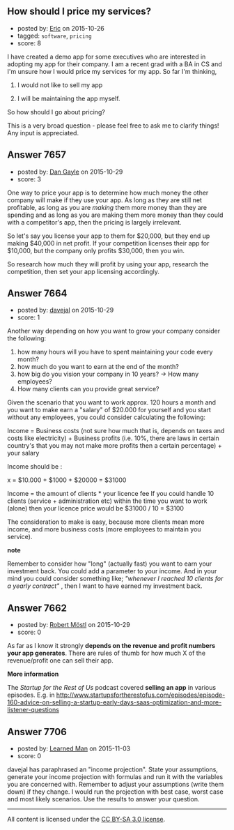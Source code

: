 ## How should I price my services?

- posted by: [Eric](https://stackexchange.com/users/5143009/eric) on 2015-10-26
- tagged: `software`, `pricing`
- score: 8

I have created a demo app for some executives who are interested in adopting my app for their company. I am a recent grad with a BA in CS and I'm unsure how I would price my services for my app. So far I'm thinking, 

1. I would not like to sell my app

2. I will be maintaining the app myself. 

So how should I go about pricing? 

This is a very broad question - please feel free to ask me to clarify things! Any input is appreciated. 


## Answer 7657

- posted by: [Dan Gayle](https://stackexchange.com/users/91044/dan-gayle) on 2015-10-29
- score: 3

One way to price your app is to determine how much money the other company will make if they use your app. As long as they are still net profitable, as long as you are *making* them more money than they are spending and as long as you are making them more money than they could with a competitor's app, then the pricing is largely irrelevant.

So let's say you license your app to them for $20,000, but they end up making  $40,000 in net profit. If your competition licenses their app for $10,000, but the company only profits $30,000, then you win.

So research how much they will profit by using your app, research the competition, then set your app licensing accordingly.


## Answer 7664

- posted by: [davejal](https://stackexchange.com/users/4508077/davejal) on 2015-10-29
- score: 1

Another way depending on how you want to grow your company consider the following:

 1. how many hours will you have to spent maintaining your code every month?
 2. how much do you want to earn at the end of the month?
 3. how big do you vision your company in 10 years? -> How many employees?
 4. How many clients can you provide great service?

Given the scenario that you want to work approx. 120 hours a month and you want to make earn a "salary" of $20.000 for yourself and you start without any employees, you could consider calculating the following:

Income = Business costs (not sure how much that is, depends on taxes and costs like electricity) + Business profits (i.e. 10%, there are laws in certain country's that you may not make more profits then a certain percentage) + your salary

Income should be :

x = $10.000 + $1000 + $20000 = $31000

Income = the amount of clients * your licence fee
If you could handle 10 clients (service + administration etc) within the time you want to work (alone) then your licence price would be
$31000 / 10 = $3100

The consideration to make is easy, because more clients mean more income, and more business costs (more employees to maintain you service).

**note**

Remember to consider how "long" (actually fast) you want to earn your investment back. You could add a parameter to your income. And in your mind you could consider something like; *"whenever I reached 10 clients for a yearly contract"* , then I want to have earned my investment back.


## Answer 7662

- posted by: [Robert Möstl](https://stackexchange.com/users/1018191/robert-m-stl) on 2015-10-29
- score: 0

As far as I know it strongly **depends on the revenue and profit numbers your app generates**. There are rules of thumb for how much X of the revenue/profit one can sell their app.

**More information**

The *Startup for the Rest of Us* podcast covered **selling an app** in various episodes. E.g. in http://www.startupsfortherestofus.com/episodes/episode-160-advice-on-selling-a-startup-early-days-saas-optimization-and-more-listener-questions


## Answer 7706

- posted by: [Learned Man](https://stackexchange.com/users/7236940/learned-man) on 2015-11-03
- score: 0

davejal has paraphrased an "income projection". State your assumptions, generate your income projection with formulas and run it with the variables you are concerned with. Remember to adjust your assumptions (write them down) if they change. I would run the projection with best case, worst case and most likely scenarios. Use the results to answer your question.



---

All content is licensed under the [CC BY-SA 3.0 license](https://creativecommons.org/licenses/by-sa/3.0/).
